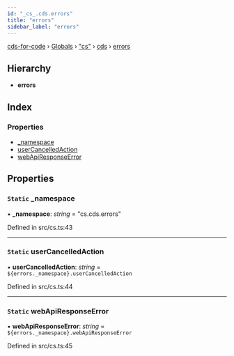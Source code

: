 ```yaml
---
id: "_cs_.cds.errors"
title: "errors"
sidebar_label: "errors"
---
```


[cds-for-code](../index.md) › [Globals](../globals.md) › ["cs"](../modules/_cs_.md) › [cds](../modules/_cs_.cds.md) › [errors](_cs_.cds.errors.md)

## Hierarchy

* **errors**

## Index

### Properties

* [_namespace](_cs_.cds.errors.md#static-_namespace)
* [userCancelledAction](_cs_.cds.errors.md#static-usercancelledaction)
* [webApiResponseError](_cs_.cds.errors.md#static-webapiresponseerror)

## Properties

### `Static` _namespace

▪ **_namespace**: *string* = "cs.cds.errors"

Defined in src/cs.ts:43

___

### `Static` userCancelledAction

▪ **userCancelledAction**: *string* = `${errors._namespace}.userCancelledAction`

Defined in src/cs.ts:44

___

### `Static` webApiResponseError

▪ **webApiResponseError**: *string* = `${errors._namespace}.webApiResponseError`

Defined in src/cs.ts:45

